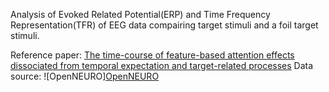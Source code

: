 Analysis of Evoked Related Potential(ERP) and Time Frequency Representation(TFR) of EEG data compairing target stimuli and a foil target stimuli.

Reference paper: [The time-course of feature-based attention effects dissociated from temporal expectation and target-related processes](https://www.nature.com/articles/s41598-022-10687-x)
Data source: ![OpenNEURO][OpenNEURO](https://openneuro.org/datasets/ds004043)


